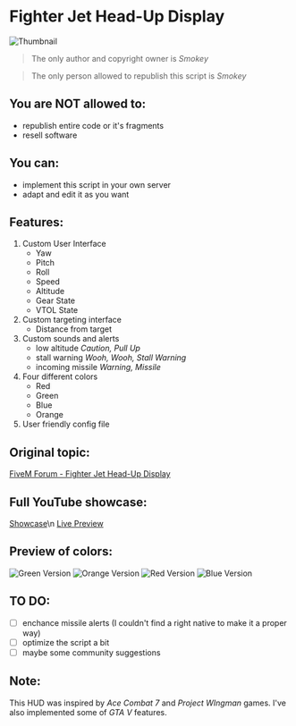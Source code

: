 # Fighter Jet Head-Up Display
![Thumbnail](https://i.imgur.com/aoukaWi.png)

> The only author and copyright owner is *Smokey*

> The only person allowed to republish this script is *Smokey*

## You are **NOT** allowed to:
* republish entire code or it's fragments
* resell software

## You can:
* implement this script in your own server
* adapt and edit it as you want

## Features:
1. Custom User Interface
    * Yaw
    * Pitch
    * Roll
    * Speed
    * Altitude
    * Gear State
    * VTOL State
1. Custom targeting interface
    * Distance from target
1. Custom sounds and alerts
    * low altitude *Caution, Pull Up*
    * stall warning *Wooh, Wooh, Stall Warning*
    * incoming missile *Warning, Missile*
1. Four different colors
    * Red
    * Green
    * Blue
    * Orange
1. User friendly config file

## Original topic:
[FiveM Forum - Fighter Jet Head-Up Display](https://forum.cfx.re/t/release-fighter-jet-head-up-display-hud/2282430)

## Full YouTube showcase:
[Showcase](https://youtu.be/aTogx4MTIYo)\n
[Live Preview](https://smokeydev.pl/jethud/)

## Preview of colors:
![Green Version](https://i.imgur.com/0oSds30.png)
![Orange Version](https://i.imgur.com/qkmQTzc.png)
![Red Version](https://i.imgur.com/pDJIJTy.png)
![Blue Version](https://i.imgur.com/CYWNh13.png)

## TO DO:
- [ ] enchance missile alerts (I couldn't find a right native to make it a proper way)
- [ ] optimize the script a bit
- [ ] maybe some community suggestions

## Note:
This HUD was inspired by *Ace Combat 7* and *Project WIngman* games. I've also implemented some of *GTA V* features.
